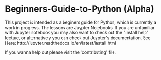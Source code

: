 # Beginners-Guide-to-Python (Alpha)

This project is intended as a beginers guide for Python, which is currently a work in progress. The lessons are Juypter Notebooks.
If you are unfamiliar with Jupyter notebook you may also want to check out the "install help" lecture, or alternatively you can check out Juypter's documentation. See Here: http://jupyter.readthedocs.io/en/latest/install.html

If you wanna help out please visit the 'contributing' file.
